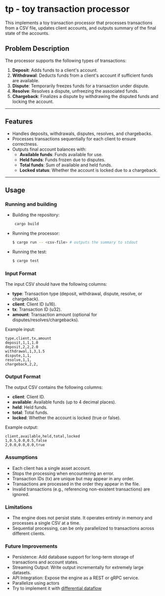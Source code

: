# tp - toy transaction processor 

This implements a toy transaction processor that processes transactions from a CSV file, updates client accounts, and outputs summary of the final state of the accounts.

## Problem Description

The processor supports the following types of transactions:

1. **Deposit**: Adds funds to a client's account.
2. **Withdrawal**: Deducts funds from a client's account if sufficient funds are available.
3. **Dispute**: Temporarily freezes funds for a transaction under dispute.
4. **Resolve**: Resolves a dispute, unfreezing the associated funds.
5. **Chargeback**: Finalizes a dispute by withdrawing the disputed funds and locking the account.


---

## Features

- Handles deposits, withdrawals, disputes, resolves, and chargebacks.
- Processes transactions sequentially for each client to ensure correctness.
- Outputs final account balances with:
  - **Available funds**: Funds available for use.
  - **Held funds**: Funds frozen due to disputes.
  - **Total funds**: Sum of available and held funds.
  - **Locked status**: Whether the account is locked due to a chargeback.

---

## Usage

### Running and building

- Building the repository:
   ```sh
    cargo build
   ```
- Running the processor:
    ```sh
    $ cargo run -- <csv-file> # outputs the summary to stdout
  
    ```
- Running the test:
    ```sh
    $ cargo test
    ```
    
### Input Format

The input CSV should have the following columns:
-   **type**: Transaction type (deposit, withdrawal, dispute, resolve, or chargeback).
-	**client**: Client ID (u16).
-	**tx**: Transaction ID (u32).
-	**amount**: Transaction amount (optional for disputes/resolves/chargebacks).

Example input:
```csv
type,client,tx,amount
deposit,1,1,1.0
deposit,2,2,2.0
withdrawal,1,3,1.5
dispute,1,1,
resolve,1,1,
chargeback,2,2,
```

### Output Format

The output CSV contains the following columns:
- **client**: Client ID.
- **available**: Available funds (up to 4 decimal places).
- **held**: Held funds.
- **total**: Total funds.
- **locked**: Whether the account is locked (true or false).

Example output:
```csv
client,available,held,total,locked
1,0.5,0.0,0.5,false
2,0.0,0.0,0.0,true
``` 

### Assumptions

- Each client has a single asset account.
- Stops the processing when encountering an error.
- Transaction IDs (tx) are unique but may appear in any order.
- Transactions are processed in the order they appear in the file.
- Invalid transactions (e.g., referencing non-existent transactions) are ignored.

### Limitations

- The engine does not persist state. It operates entirely in memory and processes a single CSV at a time.
- Sequential processing, can be only parallelized to transactions across different clients. 

### Future Improvements

- Persistence: Add database support for long-term storage of transactions and account states.
- Streaming Output: Write output incrementally for extremely large datasets.
- API Integration: Expose the engine as a REST or gRPC service.
- Parallelize using actors
- Try to implement it with [differential dataflow](https://crates.io/crates/differential-dataflow)